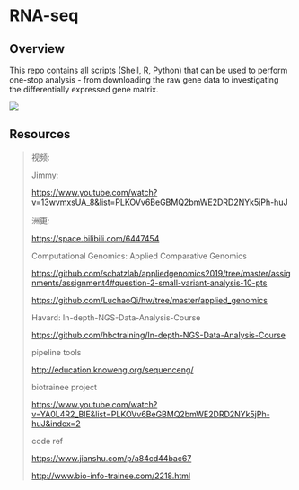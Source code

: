 # RNA-seq

## Overview

This repo contains all scripts (Shell, R, Python) that can be used to perform one-stop analysis - from downloading the raw gene data to investigating the differentially expressed gene matrix.

![](<https://camo.githubusercontent.com/837b2e4f613524140ba5b02ce0523b9302b13290/68747470733a2f2f6d65646961302e67697068792e636f6d2f6d656469612f6c32595778746537734a4232587545384d2f67697068792e676966>)



## Resources

> 视频:
>
> Jimmy:
>
> https://www.youtube.com/watch?v=13wvmxsUA_8&list=PLKOVv6BeGBMQ2bmWE2DRD2NYk5jPh-huJ
>
> 洲更:
>
> https://space.bilibili.com/6447454
>
> Computational Genomics: Applied Comparative Genomics
>
> https://github.com/schatzlab/appliedgenomics2019/tree/master/assignments/assignment4#question-2-small-variant-analysis-10-pts
>
> https://github.com/LuchaoQi/hw/tree/master/applied_genomics 
>
> Havard: In-depth-NGS-Data-Analysis-Course
>
> <https://github.com/hbctraining/In-depth-NGS-Data-Analysis-Course>
>
> pipeline tools 
>
> http://education.knoweng.org/sequenceng/ 
>
> biotrainee project
>
> https://www.youtube.com/watch?v=YA0L4R2_BlE&list=PLKOVv6BeGBMQ2bmWE2DRD2NYk5jPh-huJ&index=2
>
> code ref
>
> <https://www.jianshu.com/p/a84cd44bac67>
>
> <http://www.bio-info-trainee.com/2218.html>

